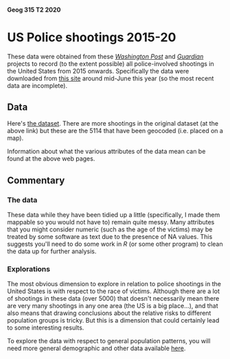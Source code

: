 #### Geog 315 T2 2020
# US Police shootings 2015-20
These data were obtained from these [_Washington Post_](https://www.washingtonpost.com/graphics/investigations/police-shootings-database/) and [_Guardian_](https://www.theguardian.com/us-news/ng-interactive/2015/jun/01/the-counted-police-killings-us-database) projects to record (to the extent possible) all police-involved shootings in the United States from 2015 onwards. Specifically the data were downloaded from [this site](https://github.com/washingtonpost/data-police-shootings) around mid-June this year (so the most recent data are incomplete).

## Data
Here's [the dataset](us-police-shootings-2015-20.gpkg?raw=true). There are more shootings in the original dataset (at the above link) but these are the 5114 that have been geocoded (i.e. placed on a map).

Information about what the various attributes of the data mean can be found at the above web pages.

## Commentary
### The data
These data while they have been tidied up a little (specifically, I made them mappable so you would not have to) remain quite messy. Many attributes that you might consider numeric (such as the age of the victims) may be treated by some software as text due to the presence of NA values. This suggests you'll need to do some work in _R_ (or some other program) to clean the data up for further analysis.

### Explorations
The most obvious dimension to explore in relation to police shootings in the United States is with respect to the race of victims. Although there are a lot of shootings in these data (over 5000) that doesn't necessarily mean there are very many shootings in any one area (the US is a big place...), and that also means that drawing conclusions about the relative risks to different population groups is tricky. But this is a dimension that could certainly lead to some interesting results.

To explore the data with respect to general population patterns, you will need more general demographic and other data available [here](../README.md#us-datasets).
